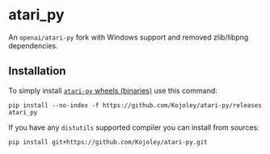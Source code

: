 # atari_py

An `openai/atari-py` fork with Windows support and removed zlib/libpng dependencies.

## Installation

To simply install [`atari-py` wheels (binaries)](https://github.com/Kojoley/atari-py/releases) use this command:

```pip install --no-index -f https://github.com/Kojoley/atari-py/releases atari_py```

If you have any `distutils` supported compiler you can install from sources:

```pip install git+https://github.com/Kojoley/atari-py.git```
